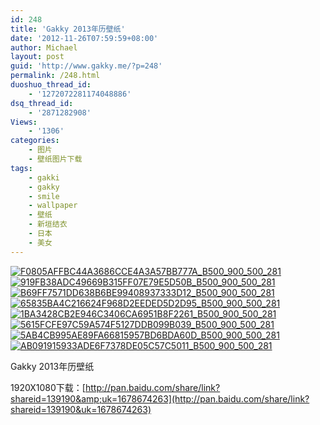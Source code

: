 ```yaml
---
id: 248
title: 'Gakky 2013年历壁纸'
date: '2012-11-26T07:59:59+08:00'
author: Michael
layout: post
guid: 'http://www.gakky.me/?p=248'
permalink: /248.html
duoshuo_thread_id:
    - '1272072281174048886'
dsq_thread_id:
    - '2871282908'
Views:
    - '1306'
categories:
    - 图片
    - 壁纸图片下载
tags:
    - gakki
    - gakky
    - smile
    - wallpaper
    - 壁纸
    - 新垣结衣
    - 日本
    - 美女
---
```


[![F0805AFFBC44A3686CCE4A3A57BB777A_B500_900_500_281](http://www.yui-aragaki.org/wp-content/uploads/img/F0805AFFBC44A3686CCE4A3A57BB777A_B500_900_500_281.jpeg)](http://www.yui-aragaki.org/wp-content/uploads/img/F0805AFFBC44A3686CCE4A3A57BB777A_B1280_1280_1280_720.jpeg) [![919FB38ADC49669B315FF07E79E5D50B_B500_900_500_281](http://www.yui-aragaki.org/wp-content/uploads/img/919FB38ADC49669B315FF07E79E5D50B_B500_900_500_281.jpeg)](http://www.yui-aragaki.org/wp-content/uploads/img/919FB38ADC49669B315FF07E79E5D50B_B1280_1280_1280_720.jpeg) [![B69FF7571DD638B6BE99408937333D12_B500_900_500_281](http://www.yui-aragaki.org/wp-content/uploads/img/B69FF7571DD638B6BE99408937333D12_B500_900_500_281.jpeg)](http://www.yui-aragaki.org/wp-content/uploads/img/B69FF7571DD638B6BE99408937333D12_B1280_1280_1280_720.jpeg) [![65835BA4C216624F968D2EEDED5D2D95_B500_900_500_281](http://www.yui-aragaki.org/wp-content/uploads/img/65835BA4C216624F968D2EEDED5D2D95_B500_900_500_281.jpeg)](http://www.yui-aragaki.org/wp-content/uploads/img/65835BA4C216624F968D2EEDED5D2D95_B1280_1280_1280_720.jpeg) [![1BA3428CB2E946C3406CA6951B8F2261_B500_900_500_281](http://www.yui-aragaki.org/wp-content/uploads/img/1BA3428CB2E946C3406CA6951B8F2261_B500_900_500_281.jpeg)](http://www.yui-aragaki.org/wp-content/uploads/img/1BA3428CB2E946C3406CA6951B8F2261_B1280_1280_1280_720.jpeg) [![5615FCFE97C59A574F5127DDB099B039_B500_900_500_281](http://www.yui-aragaki.org/wp-content/uploads/img/5615FCFE97C59A574F5127DDB099B039_B500_900_500_281.jpeg)](http://www.yui-aragaki.org/wp-content/uploads/img/5615FCFE97C59A574F5127DDB099B039_B1280_1280_1280_720.jpeg) [![5AB4CB995AE89FA66815957BD6BDA60D_B500_900_500_281](http://www.yui-aragaki.org/wp-content/uploads/img/5AB4CB995AE89FA66815957BD6BDA60D_B500_900_500_281.jpeg)](http://www.yui-aragaki.org/wp-content/uploads/img/5AB4CB995AE89FA66815957BD6BDA60D_B1280_1280_1280_720.jpeg) [![AB091915933ADE6F7378DE05C57C5011_B500_900_500_281](http://www.yui-aragaki.org/wp-content/uploads/img/AB091915933ADE6F7378DE05C57C5011_B500_900_500_281.jpeg)](http://www.yui-aragaki.org/wp-content/uploads/img/AB091915933ADE6F7378DE05C57C5011_B1280_1280_1280_720.jpeg)

Gakky 2013年历壁纸

1920X1080下载：[http://pan.baidu.com/share/link?shareid=139190&amp;uk=1678674263](http://pan.baidu.com/share/link?shareid=139190&uk=1678674263)